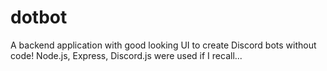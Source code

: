 # dotbot
 A backend application with good looking UI to create Discord bots without code! Node.js, Express, Discord.js were used if I recall...
